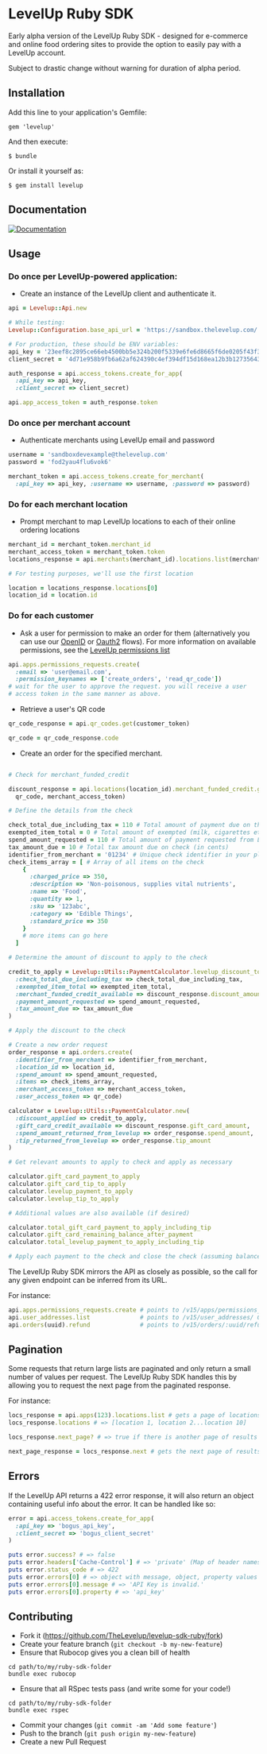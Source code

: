 # LevelUp Ruby SDK

Early alpha version of the LevelUp Ruby SDK - designed for e-commerce and online
food ordering sites to provide the option to easily pay with a LevelUp account.

Subject to drastic change without warning for duration of alpha period.

## Installation

Add this line to your application's Gemfile:

    gem 'levelup'

And then execute:

    $ bundle

Or install it yourself as:

    $ gem install levelup

## Documentation

[![Documentation](http://img.shields.io/badge/docs-rdoc.info-blue.svg)](http://rubydoc.org/gems/levelup/frames)

## Usage

### Do once per LevelUp-powered application:
-  Create an instance of the LevelUp client and authenticate it.

```ruby
api = Levelup::Api.new

# While testing:
Levelup::Configuration.base_api_url = 'https://sandbox.thelevelup.com/'

# For production, these should be ENV variables:
api_key = '23eef8c2895ce66eb4500bb5e324b200f5339e6fe6d8665f6de0205f43f3b563'
client_secret = '4d71e958b9fb6a62af624390c4ef394df15d168ea12b3b12735643ff0694520f'

auth_response = api.access_tokens.create_for_app(
  :api_key => api_key,
  :client_secret => client_secret)

api.app_access_token = auth_response.token
```

### Do once per merchant account

- Authenticate merchants using LevelUp email and password

```ruby
username = 'sandboxdevexample@thelevelup.com'
password = 'fod2yau4flu6vok6'

merchant_token = api.access_tokens.create_for_merchant(
  :api_key => api_key, :username => username, :password => password)
```

### Do for each merchant location

- Prompt merchant to map LevelUp locations to each of their online ordering locations

```ruby
merchant_id = merchant_token.merchant_id
merchant_access_token = merchant_token.token
locations_response = api.merchants(merchant_id).locations.list(merchant_access_token)

# For testing purposes, we'll use the first location

location = locations_response.locations[0]
location_id = location.id
```

### Do for each customer

- Ask a user for permission to make an order for them (alternatively you can use our
[OpenID](http://developer.thelevelup.com/resources-and-guides/web-authentication-flow/) or
[Oauth2](http://developer.thelevelup.com/resources-and-guides/web-authorization-flow/) flows). 
For more information on available permissions, see the
[LevelUp permissions list](http://developer.thelevelup.com/resources-and-guides/permissions-list/)

```ruby
api.apps.permissions_requests.create(
  :email => 'user@email.com',
  :permission_keynames => ['create_orders', 'read_qr_code'])
# wait for the user to approve the request. you will receive a user
# access token in the same manner as above.
```

- Retrieve a user's QR code

```ruby
qr_code_response = api.qr_codes.get(customer_token)

qr_code = qr_code_response.code
```

- Create an order for the specified merchant.

```ruby

# Check for merchant_funded_credit

discount_response = api.locations(location_id).merchant_funded_credit.get(
  qr_code, merchant_access_token)

# Define the details from the check

check_total_due_including_tax = 110 # Total amount of payment due on the check (in cents)
exempted_item_total = 0 # Total amount of exempted (milk, cigarettes etc) items (in cents)
spend_amount_requested = 110 # Total amount of payment requested from LevelUp (in cents)
tax_amount_due = 10 # Total tax amount due on check (in cents)
identifier_from_merchant = '01234' # Unique check identifier in your platform (ie, check ID)
check_items_array = [ # Array of all items on the check
    {
      :charged_price => 350,
      :description => 'Non-poisonous, supplies vital nutrients',
      :name => 'Food',
      :quantity => 1,
      :sku => '123abc',
      :category => 'Edible Things',
      :standard_price => 350
    }
    # more items can go here
  ]

# Determine the amount of discount to apply to the check

credit_to_apply = Levelup::Utils::PaymentCalculator.levelup_discount_to_apply(
  :check_total_due_including_tax => check_total_due_including_tax,
  :exempted_item_total => exempted_item_total,
  :merchant_funded_credit_available => discount_response.discount_amount,
  :payment_amount_requested => spend_amount_requested,
  :tax_amount_due => tax_amount_due
)

# Apply the discount to the check

# Create a new order request
order_response = api.orders.create(
  :identifier_from_merchant => identifier_from_merchant,
  :location_id => location_id,
  :spend_amount => spend_amount_requested,
  :items => check_items_array,
  :merchant_access_token => merchant_access_token,
  :user_access_token => qr_code)

calculator = Levelup::Utils::PaymentCalculator.new(
  :discount_applied => credit_to_apply,
  :gift_card_credit_available => discount_response.gift_card_amount,
  :spend_amount_returned_from_levelup => order_response.spend_amount,
  :tip_returned_from_levelup => order_response.tip_amount
)

# Get relevant amounts to apply to check and apply as necessary

calculator.gift_card_payment_to_apply
calculator.gift_card_tip_to_apply
calculator.levelup_payment_to_apply
calculator.levelup_tip_to_apply

# Additional values are also available (if desired)

calculator.total_gift_card_payment_to_apply_including_tip
calculator.gift_card_remaining_balance_after_payment
calculator.total_levelup_payment_to_apply_including_tip

# Apply each payment to the check and close the check (assuming balance due is 0)
```

The LevelUp Ruby SDK mirrors the API as closely as possible, so the call for any given endpoint
can be inferred from its URL.

For instance:

```ruby
api.apps.permissions_requests.create # points to /v15/apps/permissions_requests/ POST
api.user_addresses.list              # points to /v15/user_addresses/ GET
api.orders(uuid).refund              # points to /v15/orders/:uuid/refund/ POST
```

## Pagination

Some requests that return large lists are paginated and only return a small number of values per
request. The LevelUp Ruby SDK handles this by allowing you to request the next page from the
paginated response.

For instance:

```ruby
locs_response = api.apps(123).locations.list # gets a page of locations associated with an app
locs_response.locations # => [location 1, location 2...location 10]

locs_response.next_page? # => true if there is another page of results to load

next_page_response = locs_response.next # gets the next page of results
```

## Errors

If the LevelUp API returns a 422 error response, it will also return an object containing useful
info about the error. It can be handled like so:

```ruby
error = api.access_tokens.create_for_app(
  :api_key => 'bogus_api_key',
  :client_secret => 'bogus_client_secret'
)

puts error.success? # => false
puts error.headers['Cache-Control'] # => 'private' (Map of header names to values)
puts error.status_code # => 422
puts error.errors[0] # => object with message, object, property values
puts error.errors[0].message # => 'API Key is invalid.'
puts error.errors[0].property # => 'api_key'
```

## Contributing

-  Fork it (https://github.com/TheLevelup/levelup-sdk-ruby/fork)
-  Create your feature branch (`git checkout -b my-new-feature`)
-  Ensure that Rubocop gives you a clean bill of health
```
cd path/to/my/ruby-sdk-folder
bundle exec rubocop
```
-  Ensure that all RSpec tests pass (and write some for your code!)
```
cd path/to/my/ruby-sdk-folder
bundle exec rspec
```
-  Commit your changes (`git commit -am 'Add some feature'`)
-  Push to the branch (`git push origin my-new-feature`)
-  Create a new Pull Request
